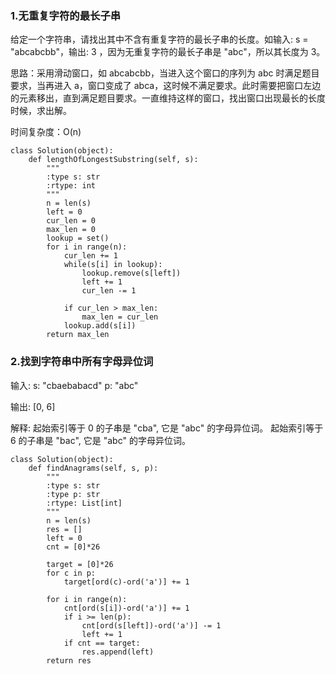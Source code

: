 
### 1.无重复字符的最长子串

给定一个字符串，请找出其中不含有重复字符的最长子串的长度。如输入: s = "abcabcbb"，输出: 3 ，因为无重复字符的最长子串是 "abc"，所以其长度为 3。

思路：采用滑动窗口，如 abcabcbb，当进入这个窗口的序列为 abc 时满足题目要求，当再进入 a，窗口变成了 abca，这时候不满足要求。此时需要把窗口左边的元素移出，直到满足题目要求。一直维持这样的窗口，找出窗口出现最长的长度时候，求出解。

时间复杂度：O(n)

```
class Solution(object):
    def lengthOfLongestSubstring(self, s):
        """
        :type s: str
        :rtype: int
        """
        n = len(s)
        left = 0
        cur_len = 0
        max_len = 0
        lookup = set()
        for i in range(n):
            cur_len += 1
            while(s[i] in lookup):
                lookup.remove(s[left])
                left += 1
                cur_len -= 1

            if cur_len > max_len:
                max_len = cur_len
            lookup.add(s[i])
        return max_len
```

### 2.找到字符串中所有字母异位词

输入:
s: "cbaebabacd" p: "abc"

输出:
[0, 6]

解释:
起始索引等于 0 的子串是 "cba", 它是 "abc" 的字母异位词。
起始索引等于 6 的子串是 "bac", 它是 "abc" 的字母异位词。

```
class Solution(object):
    def findAnagrams(self, s, p):
        """
        :type s: str
        :type p: str
        :rtype: List[int]
        """
        n = len(s)
        res = []
        left = 0
        cnt = [0]*26

        target = [0]*26
        for c in p:
            target[ord(c)-ord('a')] += 1

        for i in range(n):
            cnt[ord(s[i])-ord('a')] += 1
            if i >= len(p):
                cnt[ord(s[left])-ord('a')] -= 1
                left += 1
            if cnt == target:
                res.append(left)
        return res
```